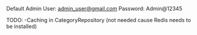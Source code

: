 Default Admin User: admin_user@gmail.com
Password: Admin@12345

TODO:
-Caching in CategoryRepository (not needed cause Redis needs to be installed)